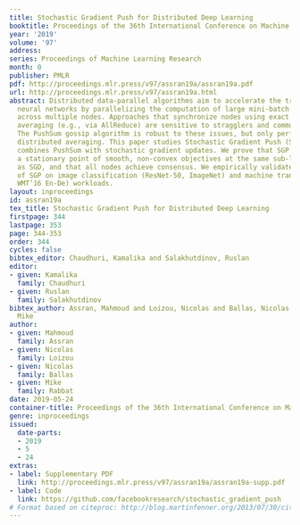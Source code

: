 ```yaml
---
title: Stochastic Gradient Push for Distributed Deep Learning
booktitle: Proceedings of the 36th International Conference on Machine Learning
year: '2019'
volume: '97'
address: 
series: Proceedings of Machine Learning Research
month: 0
publisher: PMLR
pdf: http://proceedings.mlr.press/v97/assran19a/assran19a.pdf
url: http://proceedings.mlr.press/v97/assran19a.html
abstract: Distributed data-parallel algorithms aim to accelerate the training of deep
  neural networks by parallelizing the computation of large mini-batch gradient updates
  across multiple nodes. Approaches that synchronize nodes using exact distributed
  averaging (e.g., via AllReduce) are sensitive to stragglers and communication delays.
  The PushSum gossip algorithm is robust to these issues, but only performs approximate
  distributed averaging. This paper studies Stochastic Gradient Push (SGP), which
  combines PushSum with stochastic gradient updates. We prove that SGP converges to
  a stationary point of smooth, non-convex objectives at the same sub-linear rate
  as SGD, and that all nodes achieve consensus. We empirically validate the performance
  of SGP on image classification (ResNet-50, ImageNet) and machine translation (Transformer,
  WMT’16 En-De) workloads.
layout: inproceedings
id: assran19a
tex_title: Stochastic Gradient Push for Distributed Deep Learning
firstpage: 344
lastpage: 353
page: 344-353
order: 344
cycles: false
bibtex_editor: Chaudhuri, Kamalika and Salakhutdinov, Ruslan
editor:
- given: Kamalika
  family: Chaudhuri
- given: Ruslan
  family: Salakhutdinov
bibtex_author: Assran, Mahmoud and Loizou, Nicolas and Ballas, Nicolas and Rabbat,
  Mike
author:
- given: Mahmoud
  family: Assran
- given: Nicolas
  family: Loizou
- given: Nicolas
  family: Ballas
- given: Mike
  family: Rabbat
date: 2019-05-24
container-title: Proceedings of the 36th International Conference on Machine Learning
genre: inproceedings
issued:
  date-parts:
  - 2019
  - 5
  - 24
extras:
- label: Supplementary PDF
  link: http://proceedings.mlr.press/v97/assran19a/assran19a-supp.pdf
- label: Code
  link: https://github.com/facebookresearch/stochastic_gradient_push
# Format based on citeproc: http://blog.martinfenner.org/2013/07/30/citeproc-yaml-for-bibliographies/
---
```

